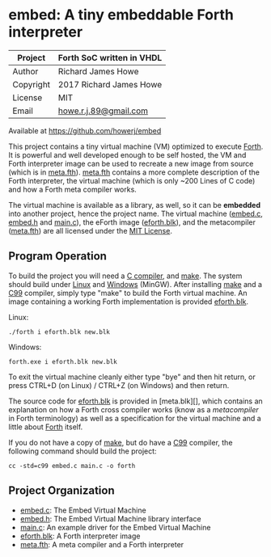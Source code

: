 # embed: A tiny embeddable Forth interpreter

| Project   | Forth SoC written in VHDL |
| --------- | ------------------------- |
| Author    | Richard James Howe        |
| Copyright | 2017 Richard James Howe   |
| License   | MIT                       |
| Email     | howe.r.j.89@gmail.com     |

Available at <https://github.com/howerj/embed>

This project contains a tiny virtual machine (VM) optimized to execute 
[Forth][]. It is powerful and well developed enough to be self hosted, 
the VM and Forth interpreter image can be used to recreate a new image from
source (which is in [meta.fth][]). [meta.fth][] contains a more complete
description of the Forth interpreter, the virtual machine (which is only ~200
Lines of C code) and how a Forth meta compiler works.

The virtual machine is available as a library, as well, so it can be
**embedded** into another project, hence the project name. The virtual machine
([embed.c][], [embed.h][] and [main.c][]), the eForth image ([eforth.blk][]), 
and the metacompiler ([meta.fth][]) are all licensed under the [MIT License][].

## Program Operation

To build the project you will need a [C compiler][], and [make][]. The
system should build under [Linux][] and [Windows][] (MinGW). After installing
[make][] and a [C99][] compiler, simply type "make" to build the
Forth virtual machine. An image containing a working Forth
implementation is provided [eforth.blk][].

Linux:

	./forth i eforth.blk new.blk

Windows:

	forth.exe i eforth.blk new.blk

To exit the virtual machine cleanly either type "bye" and then hit
return, or press CTRL+D (on Linux) / CTRL+Z (on Windows) and then return.

The source code for [eforth.blk][] is provided in [meta.blk][], which contains
an explanation on how a Forth cross compiler works (know as a *metacompiler* in
Forth terminology) as well as a specification for the virtual machine and a
little about [Forth][] itself.

If you do not have a copy of [make][], but do have a [C99][] compiler, the
following command should build the project:

	cc -std=c99 embed.c main.c -o forth

## Project Organization

* [embed.c][]: The Embed Virtual Machine
* [embed.h][]: The Embed Virtual Machine library interface
* [main.c][]: An example driver for the Embed Virtual Machine
* [eforth.blk][]: A Forth interpreter image
* [meta.fth][]: A meta compiler and a Forth interpreter

[MIT License]: LICENSE
[embed.c]: embed.c
[embed.h]: embed.h
[main.c]: main.c
[eforth.blk]: eforth.blk
[meta.fth]: eforth.fth
[C compiler]: https://gcc.gnu.org/
[make]: https://www.gnu.org/software/make/
[Windows]: https://en.wikipedia.org/wiki/Microsoft_Windows
[Linux]: https://en.wikipedia.org/wiki/Linux
[C99]: https://en.wikipedia.org/wiki/C99
[meta.fth]: meta.fth
[forth]: https://en.wikipedia.org/wiki/Forth_(programming_language)
